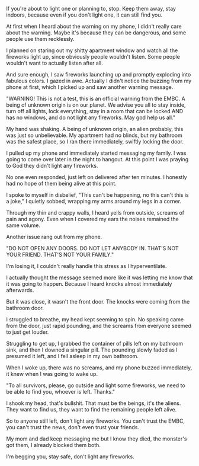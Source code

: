 If you're about to light one or planning to, stop. Keep them away, stay indoors, because even if you don't light one, it can still find you.

At first when I heard about the warning on my phone, I didn't really care about the warning. Maybe it's because they can be dangerous, and some people use them recklessly.

I planned on staring out my shitty apartment window and watch all the fireworks light up, since obviously people wouldn't listen. Some people wouldn't want to actually listen after all.

And sure enough, I saw fireworks launching up and promptly exploding into fabulous colors. I gazed in awe. Actually I didn't notice the buzzing from my phone at first, which I picked up and saw another warning message.

"WARNING! This is not a test, this is an official warning from the EMBC. A being of unknown origin is on our planet. We advise you all to stay inside, turn off all lights, lock everything, stay in a room that can be locked AND has no windows, and do not light any fireworks. May god help us all."

My hand was shaking. A being of unknown origin, an alien probably, this was just so unbelievable. My apartment had no blinds, but my bathroom was the safest place, so I ran there immediately, swiftly locking the door.

I pulled up my phone and immediately started messaging my family. I was going to come over later in the night to hangout. At this point I was praying to God they didn't light any fireworks.

No one even responded, just left on delivered after ten minutes. I honestly had no hope of them being alive at this point.

I spoke to myself in disbelief, "This can't be happening, no this can't this is a joke," I quietly sobbed, wrapping my arms around my legs in a corner.

Through my thin and crappy walls, I heard yells from outside, screams of pain and agony. Even when I covered my ears the noises remained the same volume.
 
Another issue rang out from my phone.

"DO NOT OPEN ANY DOORS. DO NOT LET ANYBODY IN. THAT'S NOT YOUR FRIEND. THAT'S NOT YOUR FAMILY."

I'm losing it, I couldn't really handle this stress as I hyperventilate.

I actually thought the message seemed more like it was letting me know that it was going to happen. Because I heard knocks almost immediately afterwards.

But it was close, it wasn't the front door. The knocks were coming from the bathroom door.

I struggled to breathe, my head kept seeming to spin. No speaking came from the door, just rapid pounding, and the screams from everyone seemed to just get louder.

Struggling to get up, I grabbed the container of pills left on my bathroom sink, and then I downed a singular pill. The pounding slowly faded as I presumed it left, and I fell asleep in my own bathroom.

When I woke up, there was no screams, and my phone buzzed immediately, it knew when I was going to wake up.

"To all survivors, please, go outside and light some fireworks, we need to be able to find you, whoever is left. Thanks."

I shook my head, that's bullshit. That must be the beings, it's the aliens. They want to find us, they want to find the remaining people left alive.

So to anyone still left, don't light any fireworks. You can't trust the EMBC, you can't trust the news, don't even trust your friends.

My mom and dad keep messaging me but I know they died, the monster's got them, I already blocked them both.

I'm begging you, stay safe, don't light any fireworks.